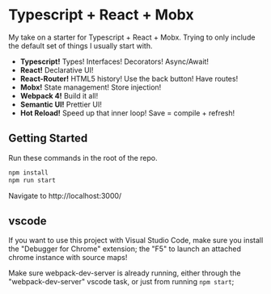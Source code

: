 # Typescript + React + Mobx
My take on a starter for Typescript + React + Mobx. Trying to only include the default set of things I usually start with. 

 - **Typescript!** Types! Interfaces! Decorators! Async/Await! 
 - **React!** Declarative UI!
 - **React-Router!** HTML5 history! Use the back button! Have routes!
 - **Mobx!** State management! Store injection!
 - **Webpack 4!** Build it all! 
 - **Semantic UI!** Prettier UI!
 - **Hot Reload!** Speed up that inner loop! Save = compile + refresh!

## Getting Started 

Run these commands in the root of the repo. 

```sh
npm install 
npm run start
```

Navigate to http://localhost:3000/

## vscode 
If you want to use this project with Visual Studio Code, make sure you install the "Debugger for Chrome" extension; the "F5" to launch an attached chrome instance with source maps! 

Make sure webpack-dev-server is already running, either through the "webpack-dev-server" vscode task, or just from running `npm start`;